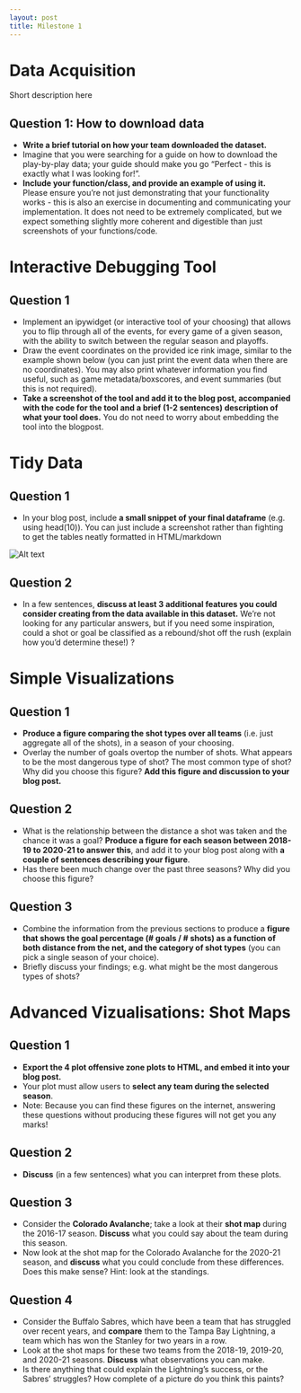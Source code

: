 ```yaml
---
layout: post
title: Milestone 1
---
```


# **Data Acquisition**
Short description here
## Question 1: How to download data
- **Write a brief tutorial on how your team downloaded the dataset.**
- Imagine that you were searching for a guide on how to download the play-by-play data; your guide should make you go “Perfect - this is exactly what I was looking for!”.
- **Include your function/class, and provide an example of using it.** Please ensure you’re not just demonstrating that your functionality works - this is also an exercise in documenting and communicating your implementation. It does not need to be extremely complicated, but we expect something slightly more coherent and digestible than just screenshots of your functions/code.

# **Interactive Debugging Tool**
## Question 1
- Implement an ipywidget (or interactive tool of your choosing) that allows you to flip through all of the events, for every game of a given season, with the ability to switch between the regular season and playoffs.
- Draw the event coordinates on the provided ice rink image, similar to the example shown below (you can just print the event data when there are no coordinates). You may also print whatever information you find useful, such as game metadata/boxscores, and event summaries (but this is not required).
- **Take a screenshot of the tool and add it to the blog post, accompanied with the code for the tool and a brief (1-2 sentences) description of what your tool does.** You do not need to worry about embedding the tool into the blogpost.


# **Tidy Data**
## Question 1
- In your blog post, include **a small snippet of your final dataframe** (e.g. using head(10)). You can just include a screenshot rather than fighting to get the tables neatly formatted in HTML/markdown

![Alt text](path/or/url/to/image.png)

## Question 2
- In a few sentences, **discuss at least 3 additional features you could consider creating from the data available in this dataset.** We’re not looking for any particular answers, but if you need some inspiration, could a shot or goal be classified as a rebound/shot off the rush (explain how you’d determine these!) ?

# **Simple Visualizations**
## Question 1
- **Produce a figure comparing the shot types over all teams** (i.e. just aggregate all of the shots), in a season of your choosing.
- Overlay the number of goals overtop the number of shots. What appears to be the most dangerous type of shot? The most common type of shot? Why did you choose this figure? **Add this figure and discussion to your blog post.**

## Question 2
- What is the relationship between the distance a shot was taken and the chance it was a goal? **Produce a figure for each season between 2018-19 to 2020-21 to answer this**, and add it to your blog post along with **a couple of sentences describing your figure**.
- Has there been much change over the past three seasons? Why did you choose this figure?

## Question 3
- Combine the information from the previous sections to produce a **figure that shows the goal percentage (# goals / # shots) as a function of both distance from the net, and the category of shot types** (you can pick a single season of your choice).
- Briefly discuss your findings; e.g. what might be the most dangerous types of shots?

# **Advanced Vizualisations: Shot Maps**
## Question 1
- **Export the 4 plot offensive zone plots to HTML, and embed it into your blog post.**
- Your plot must allow users to **select any team during the selected season**.
- Note: Because you can find these figures on the internet, answering these questions without producing these figures will not get you any marks!

## Question 2
- **Discuss** (in a few sentences) what you can interpret from these plots.

## Question 3
- Consider the **Colorado Avalanche**; take a look at their **shot map** during the 2016-17 season. **Discuss** what you could say about the team during this season.
- Now look at the shot map for the Colorado Avalanche for the 2020-21 season, and **discuss** what you could conclude from these differences. Does this make sense? Hint: look at the standings.

## Question 4
- Consider the Buffalo Sabres, which have been a team that has struggled over recent years, and **compare** them to the Tampa Bay Lightning, a team which has won the Stanley for two years in a row.
- Look at the shot maps for these two teams from the 2018-19, 2019-20, and 2020-21 seasons. **Discuss** what observations you can make.
- Is there anything that could explain the Lightning’s success, or the Sabres’ struggles? How complete of a picture do you think this paints?



